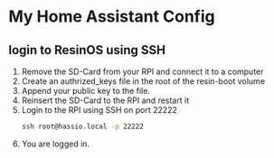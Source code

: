 # My Home Assistant Config

## login to ResinOS using SSH

1. Remove the SD-Card from your RPI and connect it to a computer
2. Create an authrized_keys file in the root of the resin-boot volume
3. Append your public key to the file.
4. Reinsert the SD-Card to the RPI and restart it
5. Login to the RPI using SSH on port 22222
   ```bash
   ssh root@hassio.local -p 22222
   ```
6. You are logged in.

